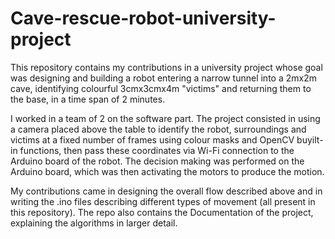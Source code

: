 # Cave-rescue-robot-university-project

This repository contains my contributions in a university project whose goal was designing and building a robot entering a narrow tunnel into a 2mx2m cave, identifying colourful 3cmx3cmx4m "victims" and returning them to the base, in a time span of 2 minutes.

I worked in a team of 2 on the software part. The project consisted in using a camera placed above the table to identify the robot, surroundings and victims at a fixed number of frames using colour masks and OpenCV buyilt-in functions, then pass these coordinates via Wi-Fi connection to the Arduino board of the robot.
The decision making was performed on the Arduino board, which was then activating the motors to produce the motion.

My contributions came in designing the overall flow described above and in writing the .ino files describing different types of movement (all present in this repository). The repo also contains the Documentation of the project, explaining the algorithms in larger detail. 
